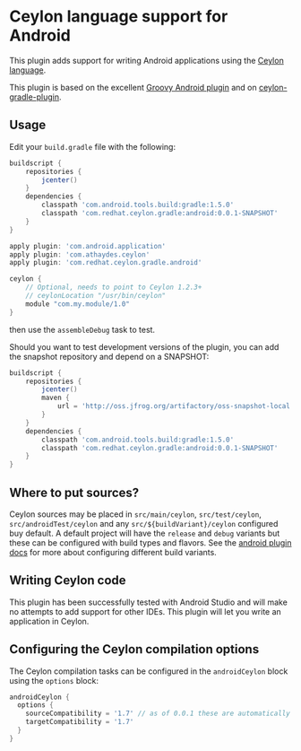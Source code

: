 Ceylon language support for Android
===================================

This plugin adds support for writing Android applications using the [Ceylon language](http://ceylon-lang.org).

This plugin is based on the excellent [Groovy Android plugin](https://github.com/groovy/groovy-android-gradle-plugin)
and on [ceylon-gradle-plugin](https://github.com/renatoathaydes/ceylon-gradle-plugin).

Usage
-----

Edit your `build.gradle` file with the following:

```groovy
buildscript {
    repositories {
        jcenter()
    }
    dependencies {
        classpath 'com.android.tools.build:gradle:1.5.0'
        classpath 'com.redhat.ceylon.gradle:android:0.0.1-SNAPSHOT'
    }
}

apply plugin: 'com.android.application'
apply plugin: 'com.athaydes.ceylon'
apply plugin: 'com.redhat.ceylon.gradle.android'

ceylon {
    // Optional, needs to point to Ceylon 1.2.3+
    // ceylonLocation "/usr/bin/ceylon"
    module "com.my.module/1.0"
}
```

then use the `assembleDebug` task to test.

Should you want to test development versions of the plugin, you can add the snapshot repository and depend on a SNAPSHOT:

```groovy
buildscript {
    repositories {
        jcenter()
        maven {
            url = 'http://oss.jfrog.org/artifactory/oss-snapshot-local'
        }
    }
    dependencies {
        classpath 'com.android.tools.build:gradle:1.5.0'
        classpath 'com.redhat.ceylon.gradle:android:0.0.1-SNAPSHOT'
    }
}
```

Where to put sources?
---------------------

Ceylon sources may be placed in `src/main/ceylon`, `src/test/ceylon`, `src/androidTest/ceylon` and any `src/${buildVariant}/ceylon` 
configured buy default. A default project will have the `release` and `debug` variants but these can be configured with build
types and flavors. See the [android plugin docs](https://sites.google.com/a/android.com/tools/tech-docs/new-build-system/user-guide#TOC-Build-Types)
for more about configuring different build variants.

Writing Ceylon code
-------------------

This plugin has been successfully tested with Android Studio and will make no attempts to add support for other IDEs.
This plugin will let you write an application in Ceylon.

Configuring the Ceylon compilation options
------------------------------------------

The Ceylon compilation tasks can be configured in the `androidCeylon` block using the `options` block:

```groovy
androidCeylon {
  options {
    sourceCompatibility	= '1.7' // as of 0.0.1 these are automatically set based off the android plugin's
    targetCompatibility = '1.7'
  }
}
```
